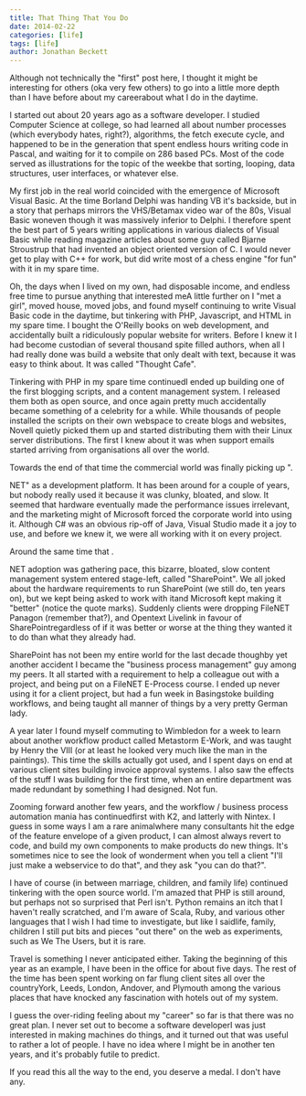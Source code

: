```yaml
---
title: That Thing That You Do
date: 2014-02-22
categories: [life]
tags: [life]
author: Jonathan Beckett
---
```


Although not technically the "first" post here, I thought it might be interesting for others (oka very few others) to go into a little more depth than I have before about my careerabout what I do in the daytime.

I started out about 20 years ago as a software developer. I studied Computer Science at college, so had learned all about number processes (which everybody hates, right?), algorithms, the fetch execute cycle, and happened to be in the generation that spent endless hours writing code in Pascal, and waiting for it to compile on 286 based PCs. Most of the code served as illustrations for the topic of the weekbe that sorting, looping, data structures, user interfaces, or whatever else.

My first job in the real world coincided with the emergence of Microsoft Visual Basic. At the time Borland Delphi was handing VB it's backside, but in a story that perhaps mirrors the VHS/Betamax video war of the 80s, Visual Basic woneven though it was massively inferior to Delphi. I therefore spent the best part of 5 years writing applications in various dialects of Visual Basic while reading magazine articles about some guy called Bjarne Stroustrup that had invented an object oriented version of C. I would never get to play with C++ for work, but did write most of a chess engine "for fun" with it in my spare time.

Oh, the days when I lived on my own, had disposable income, and endless free time to pursue anything that interested meA little further on I "met a girl", moved house, moved jobs, and found myself continuing to write Visual Basic code in the daytime, but tinkering with PHP, Javascript, and HTML in my spare time. I bought the O'Reilly books on web development, and accidentally built a ridiculously popular website for writers. Before I knew it I had become custodian of several thousand spite filled authors, when all I had really done was build a website that only dealt with text, because it was easy to think about. It was called "Thought Cafe".

Tinkering with PHP in my spare time continuedI ended up building one of the first blogging scripts, and a content management system. I released them both as open source, and once again pretty much accidentally became something of a celebrity for a while. While thousands of people installed the scripts on their own webspace to create blogs and websites, Novell quietly picked them up and started distributing them with their Linux server distributions. The first I knew about it was when support emails started arriving from organisations all over the world.

Towards the end of that time the commercial world was finally picking up ".

NET" as a development platform. It has been around for a couple of years, but nobody really used it because it was clunky, bloated, and slow. It seemed that hardware eventually made the performance issues irrelevant, and the marketing might of Microsoft forced the corporate world into using it. Although C# was an obvious rip-off of Java, Visual Studio made it a joy to use, and before we knew it, we were all working with it on every project.

Around the same time that .

NET adoption was gathering pace, this bizarre, bloated, slow content management system entered stage-left, called "SharePoint". We all joked about the hardware requirements to run SharePoint (we still do, ten years on), but we kept being asked to work with itand Microsoft kept making it "better" (notice the quote marks). Suddenly clients were dropping FileNET Panagon (remember that?), and Opentext Livelink in favour of SharePointregardless of if it was better or worse at the thing they wanted it to do than what they already had.

SharePoint has not been my entire world for the last decade thoughby yet another accident I became the "business process management" guy among my peers. It all started with a requirement to help a colleague out with a project, and being put on a FileNET E-Process course. I ended up never using it for a client project, but had a fun week in Basingstoke building workflows, and being taught all manner of things by a very pretty German lady.

A year later I found myself commuting to Wimbledon for a week to learn about another workflow product called Metastorm E-Work, and was taught by Henry the VIII (or at least he looked very much like the man in the paintings). This time the skills actually got used, and I spent days on end at various client sites building invoice approval systems. I also saw the effects of the stuff I was building for the first time, when an entire department was made redundant by something I had designed. Not fun.

Zooming forward another few years, and the workflow / business process automation mania has continuedfirst with K2, and latterly with Nintex. I guess in some ways I am a rare animalwhere many consultants hit the edge of the feature envelope of a given product, I can almost always revert to code, and build my own components to make products do new things. It's sometimes nice to see the look of wonderment when you tell a client "I'll just make a webservice to do that", and they ask "you can do that?".

I have of course (in between marriage, children, and family life) continued tinkering with the open source world. I'm amazed that PHP is still around, but perhaps not so surprised that Perl isn't. Python remains an itch that I haven't really scratched, and I'm aware of Scala, Ruby, and various other languages that I wish I had time to investigate, but like I saidlife, family, children I still put bits and pieces "out there" on the web as experiments, such as We The Users, but it is rare.

Travel is something I never anticipated either. Taking the beginning of this year as an example, I have been in the office for about five days. The rest of the time has been spent working on far flung client sites all over the countryYork, Leeds, London, Andover, and Plymouth among the various places that have knocked any fascination with hotels out of my system.

I guess the over-riding feeling about my "career" so far is that there was no great plan. I never set out to become a software developerI was just interested in making machines do things, and it turned out that was useful to rather a lot of people. I have no idea where I might be in another ten years, and it's probably futile to predict.

If you read this all the way to the end, you deserve a medal. I don't have any.